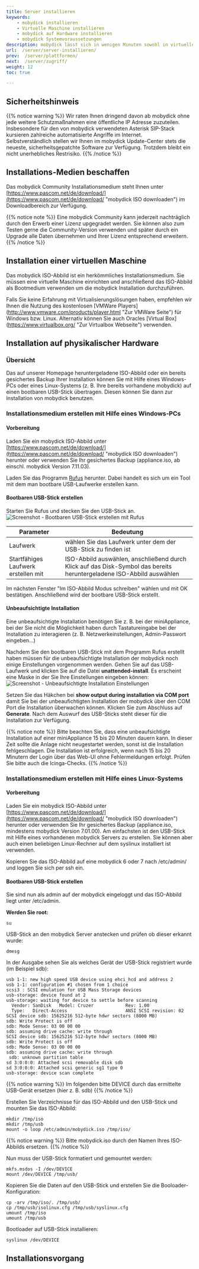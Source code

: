 ```yaml
---
title: Server installieren
keywords:
    - mobydick installieren
    - Virtuelle Maschine installieren
    - mobydick auf Hardware installieren
    - mobydick Systemvoraussetzungen
description: mobydick lässt sich in wenigen Minuten sowohl in virtuellen Umgebungen als auch auf Servern installieren.
url:  /server/server-installieren/
prev:  /server/plattformen/
next:  /server/zugriff/
weight: 12
toc: true

---
```


## Sicherheitshinweis
{{% notice warning %}}
Wir raten Ihnen dringend davon ab mobydick ohne jede weitere Schutzmaßnahmen eine öffentliche IP Adresse zuzuteilen.  
Insbesondere für den von mobydick verwendeten Asterisk SIP-Stack kursieren zahlreiche automatisierte Angriffe im Internet.  
Selbstverständlich stellen wir Ihnen im mobydick Update-Center stets die neueste, sicherheitsgepatchte Software zur Verfügung. Trotzdem bleibt ein nicht unerhebliches Restrisiko.
{{% /notice %}}


## Installations-Medien beschaffen

Das mobydick Community Installationsmedium steht Ihnen unter [https://www.pascom.net/de/download/](https://www.pascom.net/de/download/ "mobydick ISO downloaden") im Downloadbereich zur Verfügung.

{{% notice note %}}
Eine mobydick Community kann jederzeit nachträglich durch den Erwerb einer Lizenz upgegradet werden. Sie können also zum Testen gerne die Community-Version verwenden und später durch ein Upgrade alle Daten übernehmen und Ihrer Lizenz entsprechend erweitern.
{{% /notice %}}

## Installation einer virtuellen Maschine
Das mobydick ISO-Abbild ist ein herkömmliches Installationsmedium. Sie müssen eine virtuelle Maschine einrichten und anschließend das ISO-Abbild als Bootmedium verwenden um die mobydick Installation durchzuführen.

Falls Sie keine Erfahrung mit Virtualisierungslösungen haben, empfehlen wir Ihnen die Nutzung des kostenlosen [VMWare Players] (http://www.vmware.com/products/player.html "Zur VMWare Seite") für Windows bzw. Linux. Alternativ können Sie auch Oracles [Virtual Box] (https://www.virtualbox.org/ "Zur Virtualbox Webseite") verwenden.

## Installation auf physikalischer Hardware

### Übersicht

Das auf unserer Homepage heruntergeladene ISO-Abbild oder ein bereits gesichertes Backup Ihrer Installation können Sie mit Hilfe eines Windows-PCs oder eines Linux-Systems (z. B. Ihre bereits vorhandene mobydick) auf einen bootbaren USB-Stick übertragen.
Diesen können Sie dann zur Installation von mobydick benutzen.

### Installationsmedium erstellen mit Hilfe eines Windows-PCs

#### Vorbereitung

Laden Sie ein mobydick ISO-Abbild unter [https://www.pascom.net/de/download/](https://www.pascom.net/de/download/ "mobydick ISO downloaden") herunter oder verwenden Sie Ihr gesichertes Backup (appliance.iso, ab einschl. mobydick Version 7.11.03).

Laden Sie das Programm [Rufus](https://rufus.akeo.ie/ "Erstelle bootbare USB-Laufwerke auf einfache Art und Weise") herunter. Dabei handelt es sich um ein Tool mit dem man bootbare USB-Laufwerke erstellen kann.

#### Bootbaren USB-Stick erstellen

Starten Sie Rufus und stecken Sie den USB-Stick an.
![Screenshot - Bootbaren USB-Stick erstellen mit Rufus](/rufus_start_de.png?width=40%)

|Parameter|Bedeutung|
|---|---|
|Laufwerk|wählen Sie das Laufwerk unter dem der USB-Stick zu finden ist|
|Startfähiges Laufwerk erstellen mit	|ISO-Abbild auswählen, anschließend durch Klick auf das Disk-Symbol das bereits heruntergeladene ISO-Abbild auswählen |

Im nächsten Fenster "Im ISO-Abbild Modus schreiben" wählen und mit OK bestätigen. Anschließend wird der bootbare USB-Stick erstellt.

#### Unbeaufsichtigte Installation

Eine unbeaufsichtigte Installation benötigen Sie z. B. bei der miniAppliance, bei der Sie nicht die Möglichkeit haben durch Tastatureingabe bei der Installation zu interagieren (z. B. Netzwerkeinstellungen, Admin-Passwort eingeben...)

Nachdem Sie den bootbaren USB-Stick mit dem Programm Rufus erstellt haben müssen für die unbeaufsichtigte Installation der mobydick noch einige Einstellungen vorgenommen werden.
Gehen Sie auf das USB-Laufwerk und klicken Sie auf die Datei **unattended-install**. Es erscheint eine Maske in der Sie Ihre Einstellungen eingeben können:
![Screenshot - Unbeaufsichtigte Installation Einstellungen](/rufus_unattended_settings_de.png?width=40%)

Setzen Sie das Häkchen bei **show output during installation via COM port** damit Sie bei der unbeaufichtigten Installation der mobydick über den COM Port die Installation überwachen können.
Klicken Sie zum Abschluss auf **Generate**. Nach dem Auswurf des USB-Sticks steht dieser für die Installation zur Verfügung.

{{% notice note %}}
Bitte beachten Sie, dass eine unbeaufsichtigte Installation auf einer miniAppliance 15 bis 20 Minuten dauern kann. In dieser Zeit sollte die Anlage nicht neugestartet werden, sonst ist die Installation fehlgeschlagen. Die Installation ist erfolgreich, wenn nach 15 bis 20 Minutern der Login über das Web-UI ohne Fehlermeldungen erfolgt. Prüfen Sie bitte auch die Icinga-Checks.
{{% /notice %}}


### Installationsmedium erstellen mit Hilfe eines Linux-Systems

#### Vorbereitung

Laden Sie ein mobydick ISO-Abbild unter [https://www.pascom.net/de/download/](https://www.pascom.net/de/download/ "mobydick ISO downloaden") herunter oder verwenden Sie Ihr gesichertes Backup (appliance.iso, mindestens mobydick Version 7.01.00).
Am einfachsten ist den USB-Stick mit Hilfe eines vorhandenen mobydick Servers zu erstellen. Sie können aber auch einen beliebigen Linux-Rechner auf dem syslinux installiert ist verwenden.

Kopieren Sie das ISO-Abbild auf eine mobydick 6 oder 7 nach /etc/admin/ und loggen Sie sich per ssh ein.

#### Bootbaren USB-Stick erstellen

Sie sind nun als admin auf der mobydick eingeloggt und das ISO-Abbild liegt unter /etc/admin.

**Werden Sie root:**

    su

USB-Stick an den mobydick Server anstecken und prüfen ob dieser erkannt wurde:

    dmesg

In der Ausgabe sehen Sie als welches Gerät der USB-Stick registriert wurde (im Beispiel sdb):

    usb 1-1: new high speed USB device using ehci_hcd and address 2
    usb 1-1: configuration #1 chosen from 1 choice
    scsi3 : SCSI emulation for USB Mass Storage devices
    usb-storage: device found at 2
    usb-storage: waiting for device to settle before scanning
      Vendor: SanDisk   Model: Cruzer            Rev: 1.00
      Type:   Direct-Access                      ANSI SCSI revision: 02
    SCSI device sdb: 15625216 512-byte hdwr sectors (8000 MB)
    sdb: Write Protect is off
    sdb: Mode Sense: 03 00 00 00
    sdb: assuming drive cache: write through
    SCSI device sdb: 15625216 512-byte hdwr sectors (8000 MB)
    sdb: Write Protect is off
    sdb: Mode Sense: 03 00 00 00
    sdb: assuming drive cache: write through
     sdb: unknown partition table
    sd 3:0:0:0: Attached scsi removable disk sdb
    sd 3:0:0:0: Attached scsi generic sg1 type 0
    usb-storage: device scan complete

{{% notice warning %}}
Im folgenden bitte DEVICE durch das ermittelte USB-Gerät ersetzen (hier z. B. sdb)
{{% /notice %}}

Erstellen Sie Verzeichnisse für das ISO-Abbild und den USB-Stick und mounten Sie das ISO-Abbild:

    mkdir /tmp/iso
    mkdir /tmp/usb
    mount -o loop /etc/admin/mobydick.iso /tmp/iso/

{{% notice warning %}}
Bitte mobydick.iso durch den Namen Ihres ISO-Abbilds ersetzen.
{{% /notice %}}

Nun muss der USB-Stick formatiert und gemountet werden:

    mkfs.msdos -I /dev/DEVICE
    mount /dev/DEVICE /tmp/usb/

Kopieren Sie die Daten auf den USB-Stick und erstellen Sie die Booloader-Konfiguration:

    cp -arv /tmp/iso/. /tmp/usb/
    cp /tmp/usb/isolinux.cfg /tmp/usb/syslinux.cfg
    umount /tmp/iso
    umount /tmp/usb

Bootloader auf USB-Stick installieren:

    syslinux /dev/DEVICE

## Installationsvorgang
